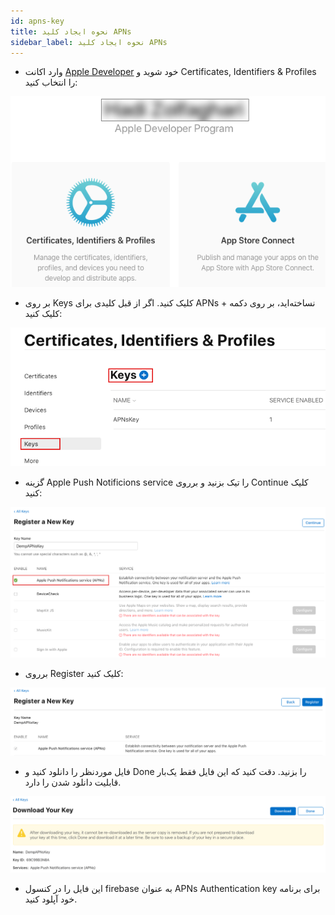 ```yaml
---
id: apns-key
title: نحوه ایجاد کلید APNs
sidebar_label: نحوه ایجاد کلید APNs
---
```


* وارد اکانت [Apple Developer](https://developer.apple.com) خود شوید و Certificates, Identifiers & Profiles را انتخاب کنید:

 ![IOS IMAGE](/img/ios/25.APNsAuthenticationKey.png)

* بر روی Keys کلیک کنید. اگر از قبل کلیدی برای APNs نساخته‌اید، بر روی دکمه + کلیک کنید:

 ![IOS IMAGE](/img/ios/26.APNsAuthenticationKey.png)

* گزینه Apple Push Notificions service را تیک بزنید و برروی Continue کلیک کنید:

 ![IOS IMAGE](/img/ios/27.APNsAuthenticationKey.png)

* برروی Register کلیک کنید:

 ![IOS IMAGE](/img/ios/28.APNsAuthenticationKey.png)

* فایل موردنظر را دانلود کنید و Done را بزنید. دقت کنید که این فایل فقط یک‌بار قابلیت دانلود شدن را دارد.

 ![IOS IMAGE](/img/ios/29.APNsAuthenticationKey.png)

* این فایل را در کنسول firebase به عنوان APNs Authentication key برای برنامه خود آپلود کنید.